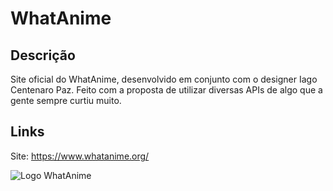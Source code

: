 # WhatAnime

## Descrição 

Site oficial do WhatAnime, desenvolvido em conjunto com o designer Iago Centenaro Paz. Feito com a proposta de utilizar diversas APIs de algo que a gente sempre curtiu muito. 

## Links 

Site: https://www.whatanime.org/

![Logo WhatAnime](https://github.com/giovanifranz/WhatAnime/blob/main/public/LogoWhatAnime.png)
